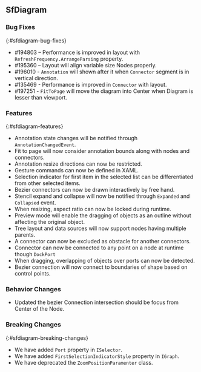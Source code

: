 ## SfDiagram

### Bug Fixes
{:#sfdiagram-bug-fixes}

* \#194803 – Performance is improved in layout with `RefreshFrequency.ArrangeParsing` property.
* \#195360 – Layout will align variable size Nodes properly.
* \#196010 - `Annotation` will shown after it when `Connector` segment is in vertical direction.
* \#135469 - Performance is improved in `Connector` with layout.
* \#197251 - `FitToPage` will move the diagram into Center when Diagram is lesser than viewport.

### Features
{:#sfdiagram-features}

* Annotation state changes will be notified through `AnnotationChangedEvent`.
* Fit to page will now consider annotation bounds along with nodes and connectors.
* Annotation resize directions can now be restricted.
* Gesture commands can now be defined in XAML.
* Selection indicator for first item in the selected list can be differentiated from other selected items.
* Bezier connectors can now be drawn interactively by free hand.
* Stencil expand and collapse will now be notified through `Expanded` and `Collapsed` event.
* When resizing, aspect ratio can now be locked during runtime.
* Preview mode will enable the dragging of objects as an outline without affecting the original object.
* Tree layout and data sources will now support nodes having multiple parents.
* A connector can now be excluded as obstacle for another connectors.
* Connector can now be connected to any point on a node at runtime though `DockPort`
* When dragging, overlapping of objects over ports can now be detected.
* Bezier connection will now connect to boundaries of shape based on control points.

### Behavior Changes
* Updated the bezier Connection intersection should be focus from Center of the Node.

### Breaking Changes
{:#sfdiagram-breaking-changes}

* We have added `Port` property in `ISelector`.
* We have added `FirstSelectionIndicatorStyle` property in `IGraph`.
* We have deprecated the `ZoomPositionParamenter` class.


